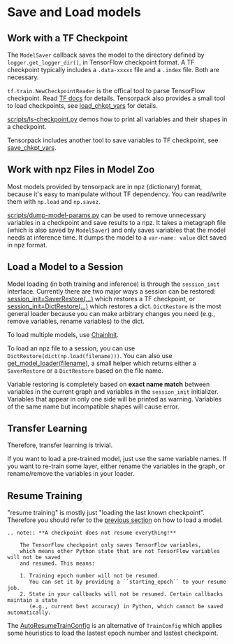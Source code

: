 
# Save and Load models

## Work with a TF Checkpoint

The `ModelSaver` callback saves the model to the directory defined by `logger.get_logger_dir()`,
in TensorFlow checkpoint format.
A TF checkpoint typically includes a `.data-xxxxx` file and a `.index` file.
Both are necessary.

`tf.train.NewCheckpointReader` is the offical tool to parse TensorFlow checkpoint.
Read [TF docs](https://www.tensorflow.org/api_docs/python/tf/train/NewCheckpointReader) for details.
Tensorpack also provides a small tool to load checkpoints, see
[load_chkpt_vars](../modules/tfutils.html#tensorpack.tfutils.varmanip.load_chkpt_vars)
for details.

[scripts/ls-checkpoint.py](../scripts/ls-checkpoint.py)
demos how to print all variables and their shapes in a checkpoint.

Tensorpack includes another tool to save variables to TF checkpoint, see
[save_chkpt_vars](../modules/tfutils.html#tensorpack.tfutils.varmanip.save_chkpt_vars).

## Work with npz Files in Model Zoo

Most models provided by tensorpack are in npz (dictionary) format,
because it's easy to manipulate without TF dependency.
You can read/write them with `np.load` and `np.savez`.

[scripts/dump-model-params.py](../scripts/dump-model-params.py) can be used to remove unnecessary variables in a checkpoint
and save results to a npz.
It takes a metagraph file (which is also saved by `ModelSaver`) and only saves variables that the model needs at inference time.
It dumps the model to a `var-name: value` dict saved in npz format.

## Load a Model to a Session

Model loading (in both training and inference) is through the `session_init` interface.
Currently there are two major ways a session can be restored:
[session_init=SaverRestore(...)](../modules/tfutils.html#tensorpack.tfutils.sessinit.SaverRestore)
which restores a TF checkpoint,
or [session_init=DictRestore(...)](../modules/tfutils.html#tensorpack.tfutils.sessinit.DictRestore) which restores a dict.
`DictRestore` is the most general loader because you can make arbitrary changes
you need (e.g., remove variables, rename variables) to the dict.

To load multiple models, use [ChainInit](../modules/tfutils.html#tensorpack.tfutils.sessinit.ChainInit).

To load an npz file to a session, you can use `DictRestore(dict(np.load(filename)))`.
You can also use
[get_model_loader(filename)](../modules/tfutils.html#tensorpack.tfutils.sessinit.get_model_loader),
a small helper which returns either a `SaverRestore` or a `DictRestore` based on the file name.

Variable restoring is completely based on __exact name match__ between
variables in the current graph and variables in the `session_init` initializer.
Variables that appear in only one side will be printed as warning.
Variables of the same name but incompatible shapes will cause error.

## Transfer Learning

Therefore, transfer learning is trivial.

If you want to load a pre-trained model, just use the same variable names.
If you want to re-train some layer, either rename the variables in the
graph, or rename/remove the variables in your loader.


## Resume Training

"resume training" is mostly just "loading the last known checkpoint".
Therefore you should refer to the [previous section](#load-a-model-to-a-session)
on how to load a model.

```eval_rst
.. note:: **A checkpoint does not resume everything!**

    The TensorFlow checkpoint only saves TensorFlow variables,
    which means other Python state that are not TensorFlow variables will not be saved
    and resumed. This means:

    1. Training epoch number will not be resumed.
       You can set it by providing a ``starting_epoch`` to your resume job.
    2. State in your callbacks will not be resumed. Certain callbacks maintain a state
       (e.g., current best accuracy) in Python, which cannot be saved automatically.
```


The [AutoResumeTrainConfig](../modules/train.html#tensorpack.train.AutoResumeTrainConfig)
is an alternative of `TrainConfig` which applies some heuristics to load the lastest epoch number and lastest checkpoint.
